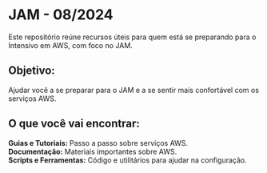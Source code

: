# JAM - 08/2024
Este repositório reúne recursos úteis para quem está se preparando para o Intensivo em AWS, com foco no JAM.

## Objetivo:
Ajudar você a se preparar para o JAM e a se sentir mais confortável com os serviços AWS.

## O que você vai encontrar:
**Guias e Tutoriais:** Passo a passo sobre serviços AWS.  
**Documentação:** Materiais importantes sobre AWS.  
**Scripts e Ferramentas:** Código e utilitários para ajudar na configuração.  

